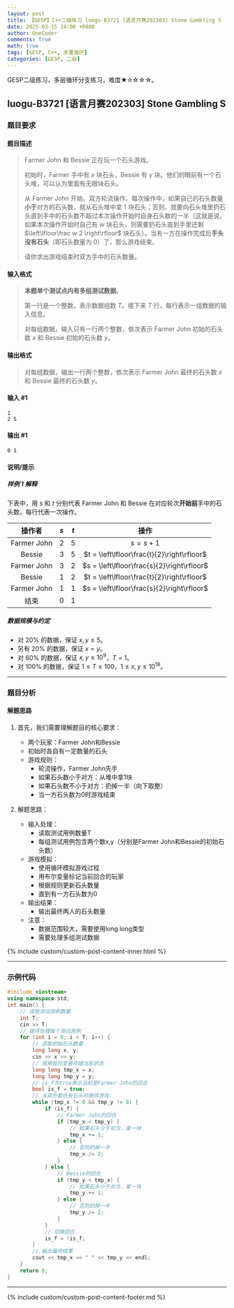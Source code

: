 ```yaml
---
layout: post
title: 【GESP】C++二级练习 luogu-B3721 [语言月赛202303] Stone Gambling S
date: 2025-03-15 14:00 +0800
author: OneCoder
comments: true
math: true
tags: [GESP, C++, 多重循环]
categories: [GESP, 二级]
---
```

GESP二级练习，多层循环分支练习，难度★✮☆☆☆。

<!--more-->

## luogu-B3721 [语言月赛202303] Stone Gambling S

### 题目要求

#### 题目描述

>Farmer John 和 Bessie 正在玩一个石头游戏。
>
>初始时，Farmer 手中有 $x$ 块石头，Bessie 有 $y$ 块。他们的眼前有一个石头堆，可以认为里面有无限块石头。
>
>从 Farmer John 开始，双方轮流操作。每次操作中，如果自己的石头数量**小于**对方的石头数，就从石头堆中拿 $1$ 块石头；否则，就要向石头堆里扔石头直到手中的石头数不超过本次操作开始时自身石头数的一半（这就是说，如果本次操作开始时自己有 $w$ 块石头，则需要扔石头直到手里还剩 $\left\lfloor\frac w 2 \right\rfloor$ 块石头）。当有一方在操作完成后**手头没有石头**（即石头数量为 $0$）了，那么游戏结束。
>
>请你求出游戏结束时双方手中的石头数量。

#### 输入格式

>**本题单个测试点内有多组测试数据**。
>
>第一行是一个整数，表示数据组数 $T$。接下来 $T$ 行，每行表示一组数据的输入信息。
>
>对每组数据，输入只有一行两个整数，依次表示 Farmer John 初始的石头数 $x$ 和 Bessie 初始的石头数 $y$。

#### 输出格式

>对每组数据，输出一行两个整数，依次表示 Farmer John 最终的石头数 $x$ 和 Bessie 最终的石头数 $y$。

#### 输入 #1

```console
1
2 5
```

#### 输出 #1

```console
0 1
```

#### 说明/提示

##### 样例 1 解释

下表中，用 $s$ 和 $t$ 分别代表 Farmer John 和 Bessie 在对应轮次**开始前**手中的石头数，每行代表一次操作。

| 操作者 | $s$ | $t$ | 操作 |
| :-: | :-: | :-: | :-: |
| Farmer John | $2$ | $5$ | $s = s + 1$ |
| Bessie | $3$ | $5$ | $t = \left\lfloor\frac{t}{2}\right\rfloor$ |
| Farmer John | $3$ | $2$ | $s = \left\lfloor\frac{s}{2}\right\rfloor$ |
| Bessie | $1$ | $2$ | $t = \left\lfloor\frac{t}{2}\right\rfloor$ |
| Farmer John | $1$ | $1$ | $s = \left\lfloor\frac{s}{2}\right\rfloor$ |
| 结束 | $0$ | $1$ | |

##### 数据规模与约定

- 对 $20\%$ 的数据，保证 $x, y \leq 5$。
- 另有 $20\%$ 的数据，保证 $x = y$。
- 对 $60\%$ 的数据，保证 $x, y \leq 10^9$，$T = 1$。
- 对 $100\%$ 的数据，保证 $1\leq T \leq 100$，$1 \leq x, y \leq 10^{18}$。

---

### 题目分析

#### 解题思路

1. 首先，我们需要理解题目的核心要求：
   - 两个玩家：Farmer John和Bessie
   - 初始时各自有一定数量的石头
   - 游戏规则：
     - 轮流操作，Farmer John先手
     - 如果石头数小于对方：从堆中拿1块
     - 如果石头数不小于对方：扔掉一半（向下取整）
     - 当一方石头数为0时游戏结束

2. 解题思路：
   - 输入处理：
     - 读取测试用例数量T
     - 每组测试用例包含两个数x,y（分别是Farmer John和Bessie的初始石头数）
   - 游戏模拟：
     - 使用循环模拟游戏过程
     - 用布尔变量标记当前回合的玩家
     - 根据规则更新石头数量
     - 直到有一方石头数为0
   - 输出结果：
     - 输出最终两人的石头数量
   - 注意：
     - 数据范围较大，需要使用long long类型
     - 需要处理多组测试数据

{% include custom/custom-post-content-inner.html %}

---

### 示例代码

```cpp
#include <iostream>
using namespace std;
int main() {
    // 读取测试用例数量
    int T;
    cin >> T;
    // 循环处理每个测试用例
    for (int i = 0; i < T; i++) {
        // 读取初始石头数量
        long long x, y;
        cin >> x >> y;
        // 使用临时变量存储当前状态
        long long tmp_x = x;
        long long tmp_y = y;
        // is_f为true表示当前是Farmer John的回合
        bool is_f = true;
        // 当双方都还有石头时继续游戏
        while (tmp_x != 0 && tmp_y != 0) {
            if (is_f) {
                // Farmer John的回合
                if (tmp_x < tmp_y) {
                    // 如果石头少于对方，拿一块
                    tmp_x += 1;
                } else {
                    // 否则扔掉一半
                    tmp_x /= 2;
                }
            } else {
                // Bessie的回合
                if (tmp_y < tmp_x) {
                    // 如果石头少于对方，拿一块
                    tmp_y += 1;
                } else {
                    // 否则扔掉一半
                    tmp_y /= 2;
                }
            }
            // 切换回合
            is_f = !is_f;
        }
        // 输出最终结果
        cout << tmp_x << " " << tmp_y << endl;
    }
    return 0;
}
```

---

{% include custom/custom-post-content-footer.md %}
